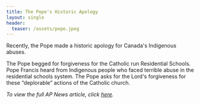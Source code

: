 ```yaml
---
title: The Pope's Historic Apology
layout: single
header:
  teaser: /assets/pope.jpeg
---
```


Recently, the Pope made a historic apology for Canada's Indigenous abuses. 

The Pope begged for forgiveness for the Catholic run Residential Schools. Pope Francis heard from Indigenous people who faced terrible abuse in the residential schools system. The Pope asks for the Lord's forgiveness for these “deplorable” actions of the Catholic church. 

*To view the full AP News article, click [here](https://apnews.com/article/pope-francis-europe-religion-vatican-city-08a842346f2dd0ca645571d879d3124a).*
